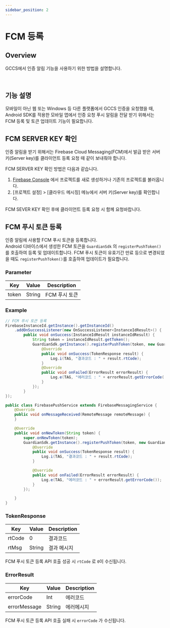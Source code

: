 ```yaml
---
sidebar_position: 2
---
```

# FCM 등록

## Overview
GCCS에서 인증 알림 기능을 사용하기 위한 방법을 설명합니다.

<br/>

## 기능 설명
모바일이 아닌 웹 또는 Windows 등 다른 플랫폼에서 GCCS 인증을 요청했을 때, Android SDK를 적용한 모바일 앱에서 인증 요청 푸시 알림을 전달 받기 위해서는 FCM 등록 및 토큰 업데이트 기능이 필요합니다.

## FCM SERVER KEY 확인
인증 알림을 받기 위해서는 Firebase Cloud Messaging(FCM)에서 발급 받은 서버 키(Server key)를 클라이언트 등록 요청 때 같이 보내줘야 합니다.   

FCM SERVER KEY 확인 방법은 다음과 같습니다.   
1. [Firebase Console](https://console.firebase.google.com/) 에서 프로젝트를 새로 생성하거나 기존의 프로젝트를 불러옵니다.  
2. [프로젝트 설정] > [클라우드 메시징] 메뉴에서 서버 키(Server key)를 확인합니다.

FCM SEVER KEY 확인 후에 클라이언트 등록 요청 시 함께 요청바랍니다.

## FCM 푸시 토큰 등록
인증 알림에 사용할 FCM 푸시 토큰을 등록합니다.  
Android 디바이스에서 생성한 FCM 토큰을 `GuardianSdk` 의 `registerPushToken()`를 호출하여 등록 및 업데이트합니다.
FCM 푸시 토큰이 유효기간 만료 등으로 변경되었을 때도 `registerPushToken()`를 호출하여 업데이트가 필요합니다.

### Parameter
|Key|Value|Description|
|------|---|---|
|token|String|FCM 푸시 토큰|

### Example
```java
// FCM 푸시 토큰 등록
FirebaseInstanceId.getInstance().getInstanceId()
    .addOnSuccessListener(new OnSuccessListener<InstanceIdResult>() {
        public void onSuccess(InstanceIdResult instanceIdResult) {
            String token = instanceIdResult.getToken();
            GuardianSdk.getInstance().registerPushToken(token, new GuardianResponseCallback<TokenResponse>() {
                @Override
                public void onSuccess(TokenResponse result) {
                    Log.i(TAG, "결과코드 : " + result.rtCode);
                }
                @Override
                public void onFailed(ErrorResult errorResult) {
                    Log.e(TAG, "에러코드 : " + errorResult.getErrorCode());
                }
            });
        }
});

public class FirebasePushService extends FirebaseMessagingService {
    @Override
    public void onMessageReceived(RemoteMessage remoteMessage) {
    }

    @Override
    public void onNewToken(String token) {
        super.onNewToken(token);
        GuardianSdk.getInstance().registerPushToken(token, new GuardianResponseCallback<TokenResponse>() {
            @Override
            public void onSuccess(TokenResponse result) {
                Log.i(TAG, "결과코드 : " + result.rtCode);
            }

            @Override
            public void onFailed(ErrorResult errorResult) {
                Log.e(TAG, "에러코드 : " + errorResult.getErrorCode());
            }
        });

    }
}

```
### TokenResponse
|Key|Value|Description|
|------|---|---|
|rtCode|0|결과코드|
|rtMsg|String|결과 메시지|

FCM 푸시 토큰 등록 API 호출 성공 시 `rtCode` 로 `0`이 수신됩니다.

### ErrorResult
|Key|Value|Description|
|------|---|---|
|errorCode|Int|에러코드|
|errorMessage|String|에러메시지|

FCM 푸시 토큰 등록 API 호출 실패 시 `errorCode` 가 수신됩니다.
